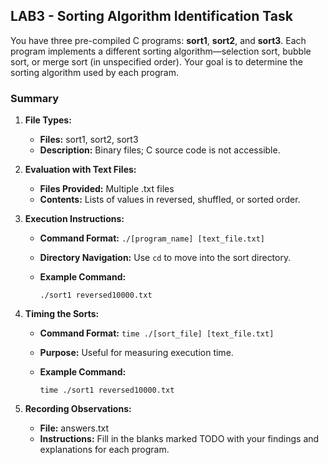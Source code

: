 ## LAB3 - Sorting Algorithm Identification Task

You have three pre-compiled C programs: **sort1**, **sort2**, and **sort3**. Each program implements a different sorting algorithm—selection sort, bubble sort, or merge sort (in unspecified order). Your goal is to determine the sorting algorithm used by each program.

### Summary

1. **File Types:**
    - **Files:** sort1, sort2, sort3
    - **Description:** Binary files; C source code is not accessible.

2. **Evaluation with Text Files:**
    - **Files Provided:** Multiple .txt files
    - **Contents:** Lists of values in reversed, shuffled, or sorted order.

3. **Execution Instructions:**
    - **Command Format:** `./[program_name] [text_file.txt]`
    - **Directory Navigation:** Use `cd` to move into the sort directory.

    - **Example Command:**
      ```
      ./sort1 reversed10000.txt
      ```

4. **Timing the Sorts:**
    - **Command Format:** `time ./[sort_file] [text_file.txt]`
    - **Purpose:** Useful for measuring execution time.

    - **Example Command:**
      ```
      time ./sort1 reversed10000.txt
      ```

5. **Recording Observations:**
    - **File:** answers.txt
    - **Instructions:** Fill in the blanks marked TODO with your findings and explanations for each program.


